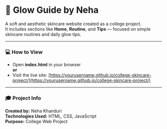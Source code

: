 # 🌸 Glow Guide by Neha

A soft and aesthetic skincare website created as a college project.  
It includes sections like **Home**, **Routine**, and **Tips** — focused on simple skincare routines and daily glow tips.

---

### 💻 How to View
- Open **index.html** in your browser  
**or**
- Visit the live site: [https://yourusername.github.io/college-skincare-project/](https://yourusername.github.io/college-skincare-project/)

---

### 🎓 Project Info
**Created by:** Neha Khanduri  
**Technologies Used:** HTML, CSS, JavaScript  
**Purpose:** College Web Project
